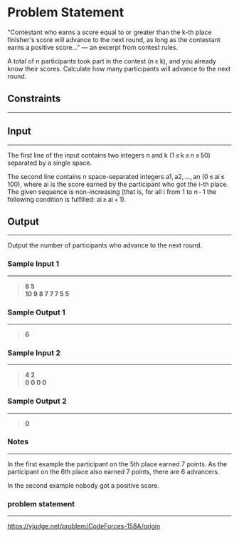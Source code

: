 
# Problem Statement
"Contestant who earns a score equal to or greater than the k-th place finisher's score will advance to the next round, as long as the contestant earns a positive score..." — an excerpt from contest rules.

A total of n participants took part in the contest (n ≥ k), and you already know their scores. Calculate how many participants will advance to the next round.

## Constraints
---


## Input
----
The first line of the input contains two integers n and k (1 ≤ k ≤ n ≤ 50) separated by a single space.

The second line contains n space-separated integers a1, a2, ..., an (0 ≤ ai ≤ 100), where ai is the score earned by the participant who got the i-th place. The given sequence is non-increasing (that is, for all i from 1 to n - 1 the following condition is fulfilled: ai ≥ ai + 1).

## Output
---
Output the number of participants who advance to the next round.

### Sample Input 1
----
> **8 5\
10 9 8 7 7 7 5 5**

### Sample Output  1
----
> **6**



 ### Sample Input 2
----
> **4 2\
0 0 0 0**

### Sample Output  2
----
> **0**

### Notes
----
In the first example the participant on the 5th place earned 7 points. As the participant on the 6th place also earned 7 points, there are 6 advancers.

In the second example nobody got a positive score.
### problem statement
---
https://vjudge.net/problem/CodeForces-158A/origin